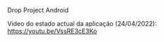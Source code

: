 Drop Project Android

Video do estado actual da aplicação (24/04/2022): https://youtu.be/VssRE3cE3Ko